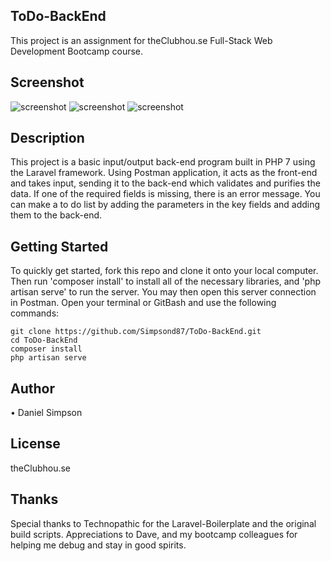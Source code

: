 ## ToDo-BackEnd
This project is an assignment for theClubhou.se Full-Stack Web Development Bootcamp course.

## Screenshot
![screenshot](http://h4z.it/Image/043ab0_Capture1.PNG "Authentication-System Screenshot1")
![screenshot](http://h4z.it/Image/1d8332_Capture2.PNG "Authentication-System Screenshot2")
![screenshot](http://h4z.it/Image/927c22_Capture3.PNG "Authentication-System Screenshot3")


## Description
This project is a basic input/output back-end program built in PHP 7 using the Laravel framework. Using Postman application, it acts as the front-end and takes input, sending it to the back-end which validates and purifies the data. If one of the required fields is missing, there is an error message. You can make a to do list by adding the parameters in the key fields and adding them to the back-end.

## Getting Started
To quickly get started, fork this repo and clone it onto your local computer. Then run 'composer install' to install all of the necessary libraries, and 'php artisan serve' to run the server. You may then open this server connection in Postman. Open your terminal or GitBash and use the following commands:

```
git clone https://github.com/Simpsond87/ToDo-BackEnd.git
cd ToDo-BackEnd
composer install
php artisan serve
```

## Author
 • Daniel Simpson

## License
theClubhou.se

## Thanks
Special thanks to Technopathic for the Laravel-Boilerplate and the original build scripts. Appreciations to Dave, and my bootcamp colleagues for helping me debug and stay in good spirits.
